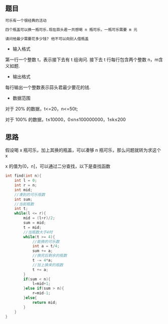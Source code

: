 <!--
 * @Description: 
 * @Version: 1.0
 * @Author: DaLao
 * @Email: dalao_li@163.com
 * @Date: 2021-01-16 17:59:35
 * @LastEditors: DaLao
 * @LastEditTime: 2021-11-16 23:09:34
-->

## 题目

```sh
可乐有一个很经典的活动

四个瓶盖可以换一瓶可乐.现在蒜头君一共想喝 n 瓶可乐，一瓶可乐需要 m 元

请问他最少需要花多少钱? 他不可以向别人借瓶盖
```

- 输入格式  
  
第一行一个整数 t，表示接下去有 t 组询问. 接下去 t 行每行包含两个整数 n，m含义如题.

- 输出格式  
  
每行输出一个整数表示蒜头君最少要花的钱.

- 数据范围  
  
对于 20% 的数据，t<=20，n<=50t;

对于 100% 的数据，t≤10000，0≤n≤100000000，1≤k≤200

## 思路

假设喝 x 瓶可乐，加上其换的瓶盖，可以凑够 n 瓶可乐，那么问题就转为求这个 x

x 的值为(0，n]，可以通过二分查找，以下是查找函数

```c
int find(int n){
    int l = 0;
    int r = n;
    int mid;
    //凑到的可乐瓶数
    int sum;
    //当前瓶数
    int t;
    while(l <= r){
        mid = (l+r)/2;
        sum = mid;
        t = mid;
        //当瓶数大于4时
        while(t >= 4){
            //能换的可乐数
            int a = t/4;
            sum += a;
            //换完后剩余的瓶数
            t -= 4*a;
            //加上换来的瓶数
            t += a;
        }
        if(sum < n){
			l=mid+1;
		}else if(sum > n){
			r=mid-1;
		}else{
			return mid;
		}
    }
}
```


